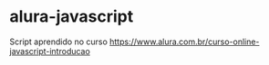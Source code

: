 # alura-javascript
Script aprendido no curso https://www.alura.com.br/curso-online-javascript-introducao

